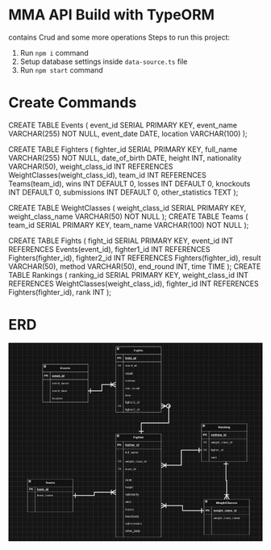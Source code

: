 # MMA API Build with TypeORM
contains Crud and some more operations
Steps to run this project:

1. Run `npm i` command
2. Setup database settings inside `data-source.ts` file
3. Run `npm start` command


# Create Commands

CREATE TABLE Events (
    event_id SERIAL PRIMARY KEY,
    event_name VARCHAR(255) NOT NULL,
    event_date DATE,
    location VARCHAR(100)
);

CREATE TABLE Fighters (
    fighter_id SERIAL PRIMARY KEY,
    full_name VARCHAR(255) NOT NULL,
    date_of_birth DATE,
    height INT,
    nationality VARCHAR(50),
    weight_class_id INT REFERENCES WeightClasses(weight_class_id),
    team_id INT REFERENCES Teams(team_id),
    wins INT DEFAULT 0,
    losses INT DEFAULT 0,
    knockouts INT DEFAULT 0,
    submissions INT DEFAULT 0,
    other_statistics TEXT
);

CREATE TABLE WeightClasses (
    weight_class_id SERIAL PRIMARY KEY,
    weight_class_name VARCHAR(50) NOT NULL
);
CREATE TABLE Teams (
    team_id SERIAL PRIMARY KEY,
    team_name VARCHAR(100) NOT NULL
);

CREATE TABLE Fights (
    fight_id SERIAL PRIMARY KEY,
    event_id INT REFERENCES Events(event_id),
    fighter1_id INT REFERENCES Fighters(fighter_id),
    fighter2_id INT REFERENCES Fighters(fighter_id),
    result VARCHAR(50),
    method VARCHAR(50),
    end_round INT,
    time TIME
);
CREATE TABLE Rankings (
    ranking_id SERIAL PRIMARY KEY,
    weight_class_id INT REFERENCES WeightClasses(weight_class_id),
    fighter_id INT REFERENCES Fighters(fighter_id),
    rank INT
);

# ERD

![asd](./erd.png)
